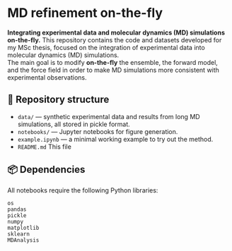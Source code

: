 # MD refinement on-the-fly
**Integrating experimental data and molecular dynamics (MD) simulations on-the-fly.**
This repository contains the code and datasets developed for my MSc thesis, focused on the integration of experimental data into molecular dynamics (MD) simulations.  
The main goal is to modify **on-the-fly** the ensemble, the forward model, and the force field in order to make MD simulations more consistent with experimental observations.

## 📁 Repository structure
- `data/` — synthetic experimental data and results from long MD simulations, all stored in pickle format.
- `notebooks/` — Jupyter notebooks for figure generation.
- `example.ipynb` — a minimal working example to try out the method.
- `README.md` This file




## 📦 Dependencies

All notebooks require the following Python libraries:

```
os
pandas
pickle
numpy
matplotlib
sklearn
MDAnalysis
```
